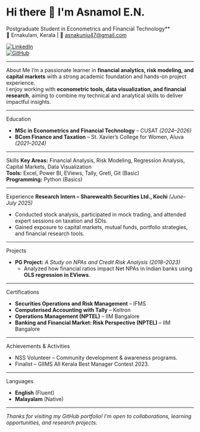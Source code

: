 # Hi there 👋 I'm Asnamol E.N.

Postgraduate Student in Econometrics and Financial Technology**  
📍 Ernakulam, Kerala | 📧 asnakunju47@gmail.com  

[![LinkedIn](https://img.shields.io/badge/LinkedIn-Asnamol%20E.N.-blue)](https://www.linkedin.com/in/asnamol-en-3678092b7)  
[![GitHub](https://img.shields.io/badge/GitHub-Asna--EN-black)](https://github.com/Asna-EN)

---
 About Me
I’m a passionate learner in **financial analytics, risk modeling, and capital markets** with a strong academic foundation and hands-on project experience.  
I enjoy working with **econometric tools, data visualization, and financial research**, aiming to combine my technical and analytical skills to deliver impactful insights.

---

Education
- **MSc in Econometrics and Financial Technology** – CUSAT *(2024–2026)*  
- **BCom Finance and Taxation** – St. Xavier’s College for Women, Aluva *(2021–2024)*  


---

 Skills
**Key Areas:** Financial Analysis, Risk Modeling, Regression Analysis, Capital Markets, Data Visualization  
**Tools:** Excel, Power BI, EViews, Tally, Gretl, Git (Basic)  
**Programming:** Python (Basics)

---

 Experience
**Research Intern – Sharewealth Securities Ltd., Kochi** *(June–July 2025)*  
- Conducted stock analysis, participated in mock trading, and attended expert sessions on taxation and SDIs.  
- Gained exposure to capital markets, mutual funds, portfolio strategies, and financial research tools.

---

 Projects
- **PG Project:** *A Study on NPAs and Credit Risk Analysis (2018–2023)*  
  - Analyzed how financial ratios impact Net NPAs in Indian banks using **OLS regression in EViews**.

---

Certifications
- **Securities Operations and Risk Management** – IFMS  
- **Computerised Accounting with Tally** – Keltron  
- **Operations Management (NPTEL)** – IIM Bangalore  
- **Banking and Financial Market: Risk Perspective (NPTEL)** – IIM Bangalore  

---

 Achievements & Activities
- NSS Volunteer – Community development & awareness programs.  
- Finalist – GIIMS All Kerala Best Manager Contest 2023.

---

 Languages
- **English** (Fluent)  
- **Malayalam** (Native)

---

*Thanks for visiting my GitHub portfolio! I’m open to collaborations, learning opportunities, and research projects.*  
 
